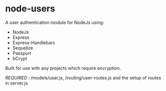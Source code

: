 # node-users
  
A user authentication module for NodeJs using:  
  * NodeJs
  * Express
  * Express-Handlebars
  * Sequelize
  * Passport
  * bCrypt  

Built for use with any projects which require encryption.  

*REQUIRED* : /models/user.js, /routing/user-routes.js and the setup of routes in server.js.